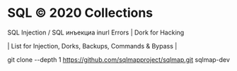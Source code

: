 # SQL © 2020 Collections

SQL Injection / SQL инъекциа
 inurl Errors | Dork for Hacking
  
| List for Injection, Dorks, Backups, Commands & Bypass |

git clone --depth 1 https://github.com/sqlmapproject/sqlmap.git sqlmap-dev
